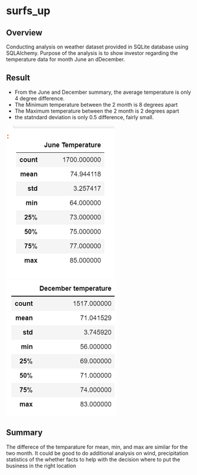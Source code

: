 # surfs_up

## Overview
Conducting analysis on weather dataset provided in SQLite database using SQLAlchemy. Purpose of the analysis is to show investor regarding the temperature data for month June an dDecember.  

## Result 
- From the June and December summary, the average temperature is only 4 degree difference. 
- The Minimum temperature between the 2 month is  8 degrees apart
- The Maximum temperature between the 2 month is 2 degrees apart
- the statndard deviation is only 0.5 difference, fairly small. 

![jun_temp.png](Resources/jun_temp.png) 
![dec_temp.png](Resources/dec_temp.png)  


## Summary
The differece of the temparature for mean, min, and max are similar for the two month. 
It could be good to do additional analysis on wind, precipitation statistics of the whether facts to help with the decision where to put the business in the right location

